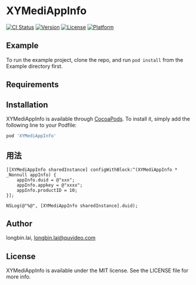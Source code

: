 # XYMediAppInfo

[![CI Status](https://img.shields.io/travis/irobbin1024/XYMediAppInfo.svg?style=flat)](https://travis-ci.org/irobbin1024/XYMediAppInfo)
[![Version](https://img.shields.io/cocoapods/v/XYMediAppInfo.svg?style=flat)](https://cocoapods.org/pods/XYMediAppInfo)
[![License](https://img.shields.io/cocoapods/l/XYMediAppInfo.svg?style=flat)](https://cocoapods.org/pods/XYMediAppInfo)
[![Platform](https://img.shields.io/cocoapods/p/XYMediAppInfo.svg?style=flat)](https://cocoapods.org/pods/XYMediAppInfo)

## Example

To run the example project, clone the repo, and run `pod install` from the Example directory first.

## Requirements

## Installation

XYMediAppInfo is available through [CocoaPods](https://cocoapods.org). To install
it, simply add the following line to your Podfile:

```ruby
pod 'XYMediAppInfo'
```

## 用法

```objc
[[XYMediAppInfo sharedInstance] configWithBlock:^(XYMediAppInfo * _Nonnull appInfo) {
    appInfo.duid = @"xxx";
    appInfo.appkey = @"xxxx";
    appInfo.productID = 10;
}];

NSLog(@"%@", [XYMediAppInfo sharedInstance].duid);
```

## Author

longbin.lai, longbin.lai@quvideo.com

## License

XYMediAppInfo is available under the MIT license. See the LICENSE file for more info.

